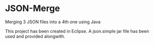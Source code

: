 # JSON-Merge
Merging 3 JSON files into a 4th one using Java

  This project has been created in Eclipse. A json.simple jar file has been used and provided alongwith.
